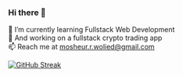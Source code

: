 ### Hi there 👋

🌱 I’m currently learning Fullstack Web Development <br>
🔭 And working on a fullstack crypto trading app <br>
📫 Reach me at mosheur.r.wolied@gmail.com <br>

[![GitHub Streak](https://github-readme-streak-stats.herokuapp.com?user=rahmanwolied&theme=dark)](https://git.io/streak-stats)


